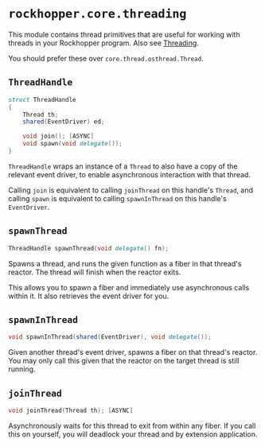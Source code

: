 # `rockhopper.core.threading`

This module contains thread primitives that are useful for working with threads in your Rockhopper program.
Also see [Threading](../../threading.md).

You should prefer these over `core.thread.osthread.Thread`.

## `ThreadHandle`

```d
struct ThreadHandle
{
	Thread th;
	shared(EventDriver) ed;

	void join(); [ASYNC]
	void spawn(void delegate());
}
```

`ThreadHandle` wraps an instance of a `Thread` to also have a copy of the relevant event driver, to enable asynchronous
interaction with that thread.

Calling `join` is equivalent to calling `joinThread` on this handle's `Thread`,
and calling `spawn` is equivalent to calling `spawnInThread` on this handle's `EventDriver`.

## `spawnThread`

```d
ThreadHandle spawnThread(void delegate() fn);
```

Spawns a thread, and runs the given function as a fiber in that thread's reactor.
The thread will finish when the reactor exits.

This allows you to spawn a fiber and immediately use asynchronous calls within it.
It also retrieves the event driver for you.

## `spawnInThread`

```d
void spawnInThread(shared(EventDriver), void delegate());
```

Given another thread's event driver, spawns a fiber on that thread's reactor.
You may only call this given that the reactor on the target thread is still running.

## `joinThread`

```d
void joinThread(Thread th); [ASYNC]
```

Asynchronously waits for this thread to exit from within any fiber.
If you call this on yourself, you will deadlock your thread and by extension application.
